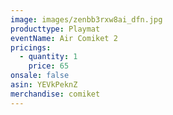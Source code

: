 ```yaml
---
image: images/zenbb3rxw8ai_dfn.jpg
producttype: Playmat
eventName: Air Comiket 2
pricings:
  - quantity: 1
    price: 65
onsale: false
asin: YEVkPeknZ
merchandise: comiket
---
```

